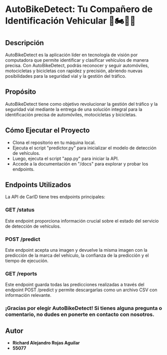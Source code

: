 # AutoBikeDetect: Tu Compañero de Identificación Vehicular 🚗🏍️🚴‍♂️

## Descripción 
AutoBikeDetect es la aplicación líder en tecnología de visión por computadora que permite identificar y clasificar vehículos de manera precisa. Con AutoBikeDetect, podrás reconocer y seguir automóviles, motocicletas y bicicletas con rapidez y precisión, abriendo nuevas posibilidades para la seguridad vial y la gestión del tráfico.

## Propósito
AutoBikeDetect tiene como objetivo revolucionar la gestión del tráfico y la seguridad vial mediante la entrega de una solución integral para la identificación precisa de automóviles, motocicletas y bicicletas.

## Cómo Ejecutar el Proyecto
- Clona el repositorio en tu máquina local.
- Ejecuta el script "predictor.py" para inicializar el modelo de detección de vehículos.
- Luego, ejecuta el script "app.py" para iniciar la API.
- Accede a la documentación en "/docs" para explorar y probar los endpoints.

## Endpoints Utilizados
La API de CarID tiene tres endpoints principales:

### GET /status
Este endpoint proporciona información crucial sobre el estado del servicio de detección de vehículos.

### POST /predict
Este endpoint acepta una imagen y devuelve la misma imagen con la predicción de la marca del vehículo, la confianza de la predicción y el tiempo de ejecución.

### GET /reports
Este endpoint guarda todas las predicciones realizadas a través del endpoint POST /predict y permite descargarlas como un archivo CSV con información relevante.

### ¡Gracias por elegir AutoBikeDetect! Si tienes alguna pregunta o comentario, no dudes en ponerte en contacto con nosotros.

## Autor
- **Richard Alejandro Rojas Aguilar**
- **55077**


